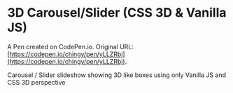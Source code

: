 # 3D Carousel/Slider (CSS 3D & Vanilla JS)

A Pen created on CodePen.io. Original URL: [https://codepen.io/chingy/pen/yLLZRbj](https://codepen.io/chingy/pen/yLLZRbj).

Carousel / Slider slideshow showing 3D like boxes using only Vanilla JS and CSS 3D perspective